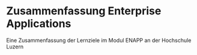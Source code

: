 # Zusammenfassung Enterprise Applications
Eine Zusammenfassung der Lernziele im Modul ENAPP an der Hochschule Luzern
